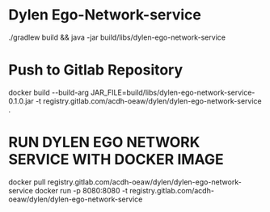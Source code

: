 # Dylen Ego-Network-service

./gradlew build && java -jar build/libs/dylen-ego-network-service

# Push to Gitlab Repository
docker build --build-arg JAR_FILE=build/libs/dylen-ego-network-service-0.1.0.jar -t registry.gitlab.com/acdh-oeaw/dylen/dylen-ego-network-service .

# RUN DYLEN EGO NETWORK SERVICE WITH DOCKER IMAGE
docker pull registry.gitlab.com/acdh-oeaw/dylen/dylen-ego-network-service
docker run -p 8080:8080 -t registry.gitlab.com/acdh-oeaw/dylen/dylen-ego-network-service